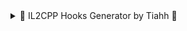 <details>
<summary>🔧 IL2CPP Hooks Generator by Tiahh 🔧</summary>

---

IL2CPP Hooks Generator is an educational tool designed to facilitate the creation of hooks for IL2CPP games. Developed with the primary intent of serving as a learning resource, it offers a deep dive into the intricacies of hook generation.

![Project Banner or Logo](URL_TO_AN_OPTIONAL_IMAGE)

## 📌 Features

- **Educational Focus**: Designed primarily for learning purposes, allowing users to understand the fundamentals of hook creation for IL2CPP games.
- **Unique Naming Conventions**: All elements are distinctively renamed using creative conventions derived from Tiahh's imagination.
- **Open-Source Insight**: A transparent look into the code for those unfamiliar with hook creation or seeking intriguing aspects of the project.

## ⚠️ Disclaimer

This application is developed as an educational prototype. While it demonstrates various concepts, it may not follow best coding practices in some areas. Users are advised against directly copying and pasting the code for production purposes. Instead, take inspiration, learn from it, and improve upon it for your applications.

---

</details>
